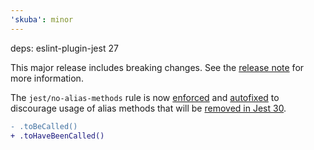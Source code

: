 ```yaml
---
'skuba': minor
---
```


deps: eslint-plugin-jest 27

This major release includes breaking changes. See the [release note](https://github.com/jest-community/eslint-plugin-jest/releases/tag/v27.0.0) for more information.

The `jest/no-alias-methods` rule is now [enforced](https://github.com/jest-community/eslint-plugin-jest/pull/1221) and [autofixed](https://seek-oss.github.io/skuba/docs/deep-dives/github.html#github-autofixes) to discourage usage of alias methods that will be [removed in Jest 30](https://github.com/facebook/jest/issues/13164).

```diff
- .toBeCalled()
+ .toHaveBeenCalled()
```
